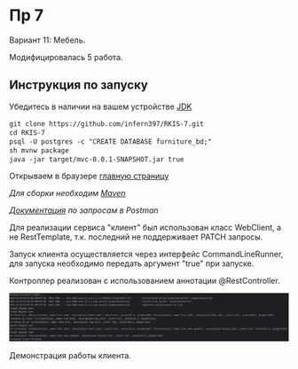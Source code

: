 # Пр 7

Вариант 11: Мебель.

Модифицировалась 5 работа.

## Инструкция по запуску

Убедитесь в наличии на вашем устройстве [JDK](https://www.oracle.com/java/technologies/downloads/#jdk17-windows)

```
git clone https://github.com/infern397/RKIS-7.git
cd RKIS-7
psql -U postgres -c "CREATE DATABASE furniture_bd;"
sh mvnw package
java -jar target/mvc-0.0.1-SNAPSHOT.jar true
```
Открываем в браузере [главную страницу](http://127.0.0.1:8080)

_Для сборки необходим [Maven](https://maven.apache.org/download.cgi)_

_[Документация](https://documenter.getpostman.com/view/31418916/2s9YeLWoKH) по запросам в Postman_

Для реализации сервиса "клиент" был использован класс WebClient, а не RestTemplate, 
т.к. последний не поддерживает PATCH запросы.

Запуск клиента осуществляется через интерфейс CommandLineRunner, для запуска необходимо 
передать аргумент "true" при запуске.

Контроллер реализован с использованием аннотации @RestController.

![img.png](images/readme.png)

Демонстрация работы клиента.
